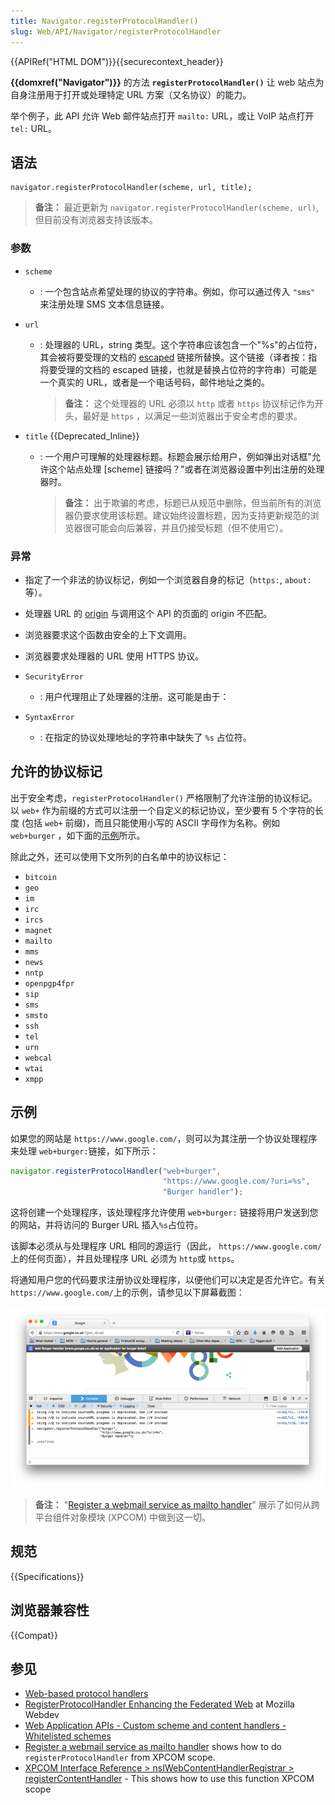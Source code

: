 ```yaml
---
title: Navigator.registerProtocolHandler()
slug: Web/API/Navigator/registerProtocolHandler
---
```


{{APIRef("HTML DOM")}}{{securecontext_header}}

**{{domxref("Navigator")}}** 的方法 **`registerProtocolHandler()`** 让 web 站点为自身注册用于打开或处理特定 URL 方案（又名协议）的能力。

举个例子，此 API 允许 Web 邮件站点打开 `mailto:` URL，或让 VoIP 站点打开 `tel:` URL。

## 语法

```
navigator.registerProtocolHandler(scheme, url, title);
```

> **备注：** 最近更新为 `navigator.registerProtocolHandler(scheme, url)`, 但目前没有浏览器支持该版本。

### 参数

- `scheme`
  - : 一个包含站点希望处理的协议的字符串。例如，你可以通过传入 `"sms"` 来注册处理 SMS 文本信息链接。
- `url`

  - : 处理器的 URL，string 类型。这个字符串应该包含一个"%s"的占位符，其会被将要受理的文档的 [escaped](/zh-CN/docs/Web/JavaScript/Reference/Global_Objects/encodeURIComponent) 链接所替换。这个链接（译者按：指将要受理的文档的 escaped 链接，也就是替换占位符的字符串）可能是一个真实的 URL，或者是一个电话号码，邮件地址之类的。

    > **备注：** 这个处理器的 URL 必须以 `http` 或者 `https` 协议标记作为开头，最好是 `https` ，以满足一些浏览器出于安全考虑的要求。

- `title` {{Deprecated_Inline}}

  - : 一个用户可理解的处理器标题。标题会展示给用户，例如弹出对话框"允许这个站点处理 \[scheme] 链接吗？"或者在浏览器设置中列出注册的处理器时。

    > **备注：** 出于欺骗的考虑，标题已从规范中删除，但当前所有的浏览器仍要求使用该标题。建议始终设置标题，因为支持更新规范的浏览器很可能会向后兼容，并且仍接受标题（但不使用它）。

### 异常

- 指定了一个非法的协议标记，例如一个浏览器自身的标记（`https:`, `about:` 等）。
- 处理器 URL 的 [origin](/zh-CN/docs/Glossary/Origin) 与调用这个 API 的页面的 origin 不匹配。
- 浏览器要求这个函数由安全的上下文调用。
- 浏览器要求处理器的 URL 使用 HTTPS 协议。

- `SecurityError`
  - : 用户代理阻止了处理器的注册。这可能是由于：
- `SyntaxError`
  - : 在指定的协议处理地址的字符串中缺失了 `%s` 占位符。

## 允许的协议标记

出于安全考虑，`registerProtocolHandler()` 严格限制了允许注册的协议标记。以 `web+` 作为前缀的方式可以注册一个自定义的标记协议，至少要有 5 个字符的长度 (包括 `web+` 前缀)，而且只能使用小写的 ASCII 字母作为名称。例如 `web+burger` ，如下面的[示例](#示例)所示。

除此之外，还可以使用下文所列的白名单中的协议标记：

- `bitcoin`
- `geo`
- `im`
- `irc`
- `ircs`
- `magnet`
- `mailto`
- `mms`
- `news`
- `nntp`
- `openpgp4fpr`
- `sip`
- `sms`
- `smsto`
- `ssh`
- `tel`
- `urn`
- `webcal`
- `wtai`
- `xmpp`

## 示例

如果您的网站是 `https://www.google.com/`，则可以为其注册一个协议处理程序来处理 `web+burger:`链接，如下所示：

```js
navigator.registerProtocolHandler("web+burger",
                                  "https://www.google.com/?uri=%s",
                                  "Burger handler");
```

这将创建一个处理程序，该处理程序允许使用 `web+burger:` 链接将用户发送到您的网站，并将访问的 Burger URL 插入`%s`占位符。

该脚本必须从与处理程序 URL 相同的源运行（因此， `https://www.google.com/`上的任何页面），并且处理程序 URL 必须为 `http`或 `https`。

将通知用户您的代码要求注册协议处理程序，以便他们可以决定是否允许它。有关 `https://www.google.com/`上的示例，请参见以下屏幕截图：

![](protocolregister.png)

> **备注：** "[Register a webmail service as mailto handler](/zh-CN/docs/Mozilla/Tech/XPCOM/Reference/Interface/nsIWebContentHandlerRegistrar#Getting_most_recent_window)" 展示了如何从跨平台组件对象模块 (XPCOM) 中做到这一切。

## 规范

{{Specifications}}

## 浏览器兼容性

{{Compat}}

## 参见

- [Web-based protocol handlers](/zh-CN/docs/Web-based_protocol_handlers)
- [RegisterProtocolHandler Enhancing the Federated Web](http://blog.mozilla.com/webdev/2010/07/26/registerprotocolhandler-enhancing-the-federated-web/) at Mozilla Webdev
- [Web Application APIs - Custom scheme and content handlers - Whitelisted schemes](http://www.whatwg.org/specs/web-apps/current-work/multipage/timers.html#whitelisted-scheme)
- [Register a webmail service as mailto handler](/zh-CN/docs/Mozilla/Tech/XPCOM/Reference/Interface/nsIWebContentHandlerRegistrar#Getting_most_recent_window) shows how to do `registerProtocolHandler` from XPCOM scope.
- [XPCOM Interface Reference > nsIWebContentHandlerRegistrar > registerContentHandler](/zh-CN/docs/Mozilla/Tech/XPCOM/Reference/Interface/nsIWebContentHandlerRegistrar#registerProtocolHandler) - This shows how to use this function XPCOM scope
